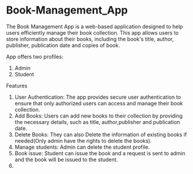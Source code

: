 # Book-Management_App

The Book Management App is a web-based application designed to help users efficiently manage their book collection. This app allows users to store information about their books, including the book's title, author, publisher, publication date and copies of book. 

App offers two profiles:
1. Admin
2. Student

Features
1. User Authentication: The app provides secure user authentication to ensure that only authorized users can access and manage their book collection.
2. Add Books: Users can add new books to their collection by providing the necessary details, such as title, author,publisher and publication date.
3. Delete Books: They can also Delete the information of existing books if needed(Only admin have the rights to delete the books).
4. Manage students: Admin can delete the student profile.
5. Book issue: Student can issue the book and a request is sent to admin and the book will be issued to the student.
6. 
